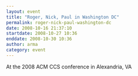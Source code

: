 ```yaml
---
layout: event
title: "Roger, Nick, Paul in Washington DC"
permalink: roger-nick-paul-washington-dc
date: 2008-10-16 21:37:10
startdate: 2008-10-27 10:36
enddate: 2008-10-30 10:36
author: arma
category: event
---
```


At the 2008 ACM CCS conference in Alexandria, VA
